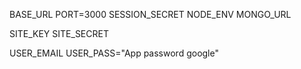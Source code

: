 BASE_URL
PORT=3000
SESSION_SECRET
NODE_ENV
MONGO_URL

SITE_KEY
SITE_SECRET

USER_EMAIL
USER_PASS="App password google"

